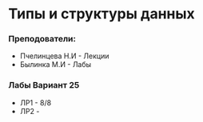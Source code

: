# Типы и структуры данных

### Преподователи: 
* Пчелинцева Н.И - Лекции
* Былинка М.И - Лабы

### Лабы Вариант 25
* ЛР1 - 8/8 
* ЛР2 - 